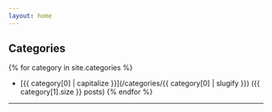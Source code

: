```yaml
---
layout: home
---
```


## Categories

{% for category in site.categories %}
- [{{ category[0] | capitalize }}](/categories/{{ category[0] | slugify }}) ({{ category[1].size }} posts)
{% endfor %}

---

